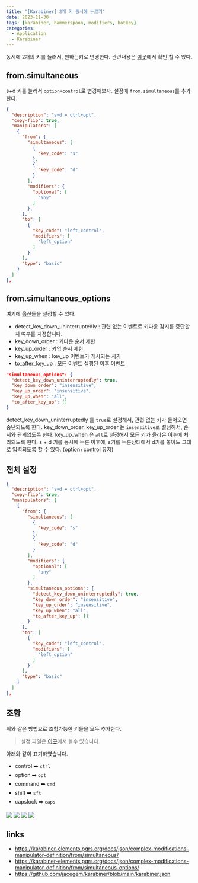 ```yaml
---
title: "[Karabiner] 2개 키 동시에 누르기"
date: 2023-11-30
tags: [karabiner, hammerspoon, modifiers, hotkey]
categories:
  - Application
  - Karabiner
---
```



동시에 2개의 키를 눌러서, 원하는키로 변경한다. 
관련내용은 [이곳](https://karabiner-elements.pqrs.org/docs/json/complex-modifications-manipulator-definition/from/simultaneous/)에서 확인 할 수 있다. 

## from.simultaneous

s+d 키를 눌러서 `option+control`로 변경해보자. 
설정에 `from.simultaneous`를 추가한다. 

```json
{
  "description": "s+d ➡️ ctrl+opt",
  "copy-flip": true,
  "manipulators": [
    {
      "from": {
        "simultaneous": [
          {
            "key_code": "s"
          },
          {
            "key_code": "d"
          }
        ],
        "modifiers": {
          "optional": [
            "any"
          ]
        },
      },
      "to": [
        {
          "key_code": "left_control",
          "modifiers": [
            "left_option"
          ]
        }
      ],
      "type": "basic"
    }
  ]
},
```

## from.simultaneous_options

여기에 [옵션](https://karabiner-elements.pqrs.org/docs/json/complex-modifications-manipulator-definition/from/simultaneous-options/)들을 설정할 수 있다. 

- detect_key_down_uninterruptedly : 관련 없는 이벤트로 키다운 감지를 중단할지 여부를 지정합니다.
- key_down_order : 키다운 순서 제한
- key_up_order : 키업 순서 제한
- key_up_when : key_up 이벤트가 게시되는 시기
- to_after_key_up : 모든 이벤트 실행된 이후 이벤트

```json
"simultaneous_options": {
  "detect_key_down_uninterruptedly": true,
  "key_down_order": "insensitive",
  "key_up_order": "insensitive",
  "key_up_when": "all",
  "to_after_key_up": []
}
```

detect_key_down_uninterruptedly 를 `true`로 설정해서, 관련 없는 키가 들어오면 중단되도록 한다. 
key_down_order, key_up_order 는 `insensitive`로 설정해서, 순서와 관계없도록 한다. 
key_up_when 은 `all`로 설정해서 모든 키가 올라온 이후에 처리되도록 한다. 
s + d 키를 동시에 누른 이후에, s키를 누른상태에서 d키를 놓아도 그대로 입력되도록 할 수 있다. (option+control 유지)

## 전체 설정 


```json
{
  "description": "s+d ➡️ ctrl+opt",
  "copy-flip": true,
  "manipulators": [
    {
      "from": {
        "simultaneous": [
          {
            "key_code": "s"
          },
          {
            "key_code": "d"
          }
        ],
        "modifiers": {
          "optional": [
            "any"
          ]
        },
        "simultaneous_options": {
          "detect_key_down_uninterruptedly": true,
          "key_down_order": "insensitive",
          "key_up_order": "insensitive",
          "key_up_when": "all",
          "to_after_key_up": []
        }
      },
      "to": [
        {
          "key_code": "left_control",
          "modifiers": [
            "left_option"
          ]
        }
      ],
      "type": "basic"
    }
  ]
},
```

## 조합 

위와 같은 방법으로 조합가능한 키들을 모두 추가한다. 
> 설정 파일은 [이곳](https://github.com/jacegem/karabiner/blob/main/karabiner.json)에서 볼수 있습니다.

아래와 같이 표기하였습니다.

- control ➡️ `ctrl`
- option ➡️ `opt`
- command ➡️ `cmd`
- shift ➡️ `sft` 
- capslock ➡️ `caps`

![](https://i.imgur.com/9zXT1h4.png)
![](https://i.imgur.com/JnbzDvQ.png)
![](https://i.imgur.com/tByC2Ng.png)
![](https://i.imgur.com/V7yDy9S.png)

## links 

- https://karabiner-elements.pqrs.org/docs/json/complex-modifications-manipulator-definition/from/simultaneous/
- https://karabiner-elements.pqrs.org/docs/json/complex-modifications-manipulator-definition/from/simultaneous-options/
- https://github.com/jacegem/karabiner/blob/main/karabiner.json
